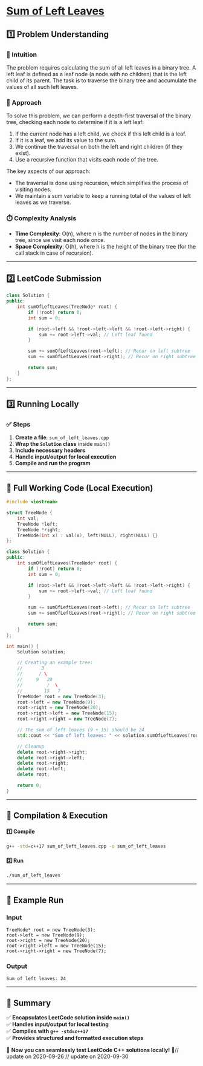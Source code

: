 # **[Sum of Left Leaves](https://leetcode.com/problems/sum-of-left-leaves/description/)**  

## **1️⃣ Problem Understanding**  
### **📌 Intuition**  
The problem requires calculating the sum of all left leaves in a binary tree. A left leaf is defined as a leaf node (a node with no children) that is the left child of its parent. The task is to traverse the binary tree and accumulate the values of all such left leaves.

### **🚀 Approach**  
To solve this problem, we can perform a depth-first traversal of the binary tree, checking each node to determine if it is a left leaf:
1. If the current node has a left child, we check if this left child is a leaf. 
2. If it is a leaf, we add its value to the sum.
3. We continue the traversal on both the left and right children (if they exist).
4. Use a recursive function that visits each node of the tree.

The key aspects of our approach:
- The traversal is done using recursion, which simplifies the process of visiting nodes.
- We maintain a sum variable to keep a running total of the values of left leaves as we traverse.

### **⏱️ Complexity Analysis**  
- **Time Complexity**: O(n), where n is the number of nodes in the binary tree, since we visit each node once.
- **Space Complexity**: O(h), where h is the height of the binary tree (for the call stack in case of recursion).

---  

## **2️⃣ LeetCode Submission**  
```cpp
class Solution {
public:
    int sumOfLeftLeaves(TreeNode* root) {
        if (!root) return 0;
        int sum = 0;

        if (root->left && !root->left->left && !root->left->right) {
            sum += root->left->val; // Left leaf found
        }

        sum += sumOfLeftLeaves(root->left); // Recur on left subtree
        sum += sumOfLeftLeaves(root->right); // Recur on right subtree

        return sum;
    }
};
```  

---  

## **3️⃣ Running Locally**  
### **✅ Steps**  
1. **Create a file**: `sum_of_left_leaves.cpp`  
2. **Wrap the `Solution` class** inside `main()`  
3. **Include necessary headers**  
4. **Handle input/output for local execution**  
5. **Compile and run the program**  

---  

## **📝 Full Working Code (Local Execution)**  
```cpp
#include <iostream>

struct TreeNode {
    int val;
    TreeNode *left;
    TreeNode *right;
    TreeNode(int x) : val(x), left(NULL), right(NULL) {}
};

class Solution {
public:
    int sumOfLeftLeaves(TreeNode* root) {
        if (!root) return 0;
        int sum = 0;

        if (root->left && !root->left->left && !root->left->right) {
            sum += root->left->val; // Left leaf found
        }

        sum += sumOfLeftLeaves(root->left); // Recur on left subtree
        sum += sumOfLeftLeaves(root->right); // Recur on right subtree

        return sum;
    }
};

int main() {
    Solution solution;

    // Creating an example tree:
    //       3
    //      / \
    //     9   20
    //         /  \
    //        15   7
    TreeNode* root = new TreeNode(3);
    root->left = new TreeNode(9);
    root->right = new TreeNode(20);
    root->right->left = new TreeNode(15);
    root->right->right = new TreeNode(7);

    // The sum of left leaves (9 + 15) should be 24
    std::cout << "Sum of left leaves: " << solution.sumOfLeftLeaves(root) << std::endl;

    // Cleanup
    delete root->right->right;
    delete root->right->left;
    delete root->right;
    delete root->left;
    delete root;

    return 0;
}
```  

---  

## **🔧 Compilation & Execution**  
#### **1️⃣ Compile**  
```bash
g++ -std=c++17 sum_of_left_leaves.cpp -o sum_of_left_leaves
```  

#### **2️⃣ Run**  
```bash
./sum_of_left_leaves
```  

---  

## **🎯 Example Run**  
### **Input**  
```
TreeNode* root = new TreeNode(3);
root->left = new TreeNode(9);
root->right = new TreeNode(20);
root->right->left = new TreeNode(15);
root->right->right = new TreeNode(7);
```  
### **Output**  
```
Sum of left leaves: 24
```  

---  

## **📌 Summary**  
✅ **Encapsulates LeetCode solution inside `main()`**  
✅ **Handles input/output for local testing**  
✅ **Compiles with `g++ -std=c++17`**  
✅ **Provides structured and formatted execution steps**  

🚀 **Now you can seamlessly test LeetCode C++ solutions locally!** 🚀// update on 2020-09-26
// update on 2020-09-30
